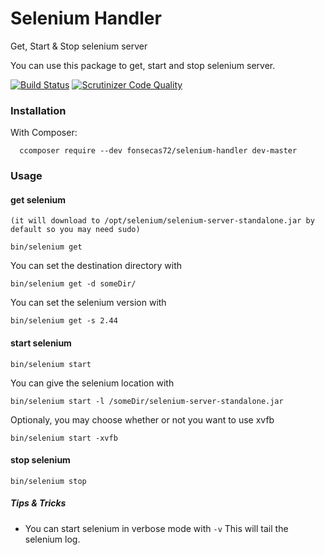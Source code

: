 # Selenium Handler

Get, Start &amp; Stop selenium server

You can use this package to get, start and stop selenium server.

[![Build Status](https://travis-ci.org/fonsecas72/selenium-handler.svg)](https://travis-ci.org/fonsecas72/selenium-handler)   [![Scrutinizer Code Quality](https://scrutinizer-ci.com/g/fonsecas72/selenium-handler/badges/quality-score.png?b=master)](https://scrutinizer-ci.com/g/fonsecas72/selenium-handler/?branch=master)

### Installation

With Composer:
```
  ccomposer require --dev fonsecas72/selenium-handler dev-master
```

### Usage

#### get selenium 
`(it will download to /opt/selenium/selenium-server-standalone.jar by default so you may need sudo)`

```
bin/selenium get 
```

You can set the destination directory with
```
bin/selenium get -d someDir/
```

You can set the selenium version with 
```
bin/selenium get -s 2.44
```

#### start selenium
```
bin/selenium start
```

You can give the selenium location with
```
bin/selenium start -l /someDir/selenium-server-standalone.jar
```

Optionaly, you may choose whether or not you want to use xvfb
```
bin/selenium start -xvfb
```


#### stop selenium
```
bin/selenium stop
```

##### Tips & Tricks

* You can start selenium in verbose mode with ```-v```
This will tail the selenium log.

